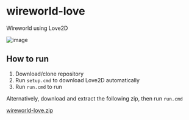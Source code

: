 # wireworld-love
Wireworld using Love2D

![image](https://github.com/EsportToys/wireworld-love/assets/98432183/21eac138-a6ca-474b-a15b-245bd4a08c9e)

## How to run

1. Download/clone repository
2. Run `setup.cmd` to download Love2D automatically
3. Run `run.cmd` to run

Alternatively, download and extract the following zip, then run `run.cmd` 

[wireworld-love.zip](https://github.com/EsportToys/wireworld-love/files/11778373/wireworld-love.zip)
